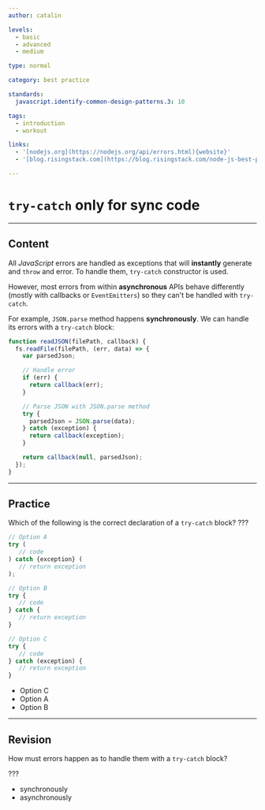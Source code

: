 ```yaml
---
author: catalin

levels:
  - basic
  - advanced
  - medium

type: normal

category: best practice

standards:
  javascript.identify-common-design-patterns.3: 10

tags:
  - introduction
  - workout

links:
  - '[nodejs.org](https://nodejs.org/api/errors.html){website}'
  - '[blog.risingstack.com](https://blog.risingstack.com/node-js-best-practices/){website}'

---
```


# `try-catch` only for **sync** code

---

## Content

All _JavaScript_ errors are handled as exceptions that will **instantly** generate and `throw` and error. To handle them, `try-catch` constructor is used.

However, most errors from within **asynchronous** APIs behave differently (mostly with callbacks or `EventEmitters`) so they can't be handled with `try-catch`.

For example, `JSON.parse` method happens **synchronously**. We can handle its errors with a `try-catch` block:

```javascript
function readJSON(filePath, callback) {
  fs.readFile(filePath, (err, data) => {
    var parsedJson;

    // Handle error
    if (err) {
      return callback(err);
    }

    // Parse JSON with JSON.parse method
    try {
      parsedJson = JSON.parse(data);
    } catch (exception) {
      return callback(exception);
    }

    return callback(null, parsedJson);
  });
}
```

---

## Practice

Which of the following is the correct declaration of a `try-catch` block? ???

```javascript
// Option A
try (
   // code
) catch {exception} (
   // return exception
);

// Option B
try {
   // code
} catch {
   // return exception
}

// Option C
try {
   // code
} catch (exception) {
   // return exception
}
```

- Option C
- Option A
- Option B

---

## Revision

How must errors happen as to handle them with a `try-catch` block?

???

- synchronously
- asynchronously
